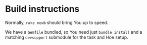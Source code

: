 # Build instructions

Normally, ``rake newb`` should bring You up to speed.

We have a ``Gemfile`` bundled, so You need just ``bundle install`` and a matching ``devsupport`` submodule for the task and Hoe setup.

